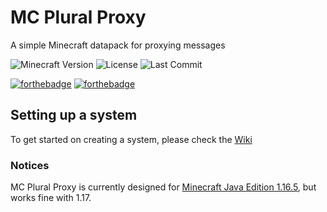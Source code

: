 # MC Plural Proxy
A simple Minecraft datapack for proxying messages

![Minecraft Version](https://img.shields.io/badge/Minecraft-1.16.5--1.17.1-80ba42?style=for-the-badge) ![License](https://img.shields.io/github/license/DBTDerpbox/mc-plural-proxy?style=for-the-badge) ![Last Commit](https://img.shields.io/github/last-commit/dbtderpbox/mc-plural-proxy?style=for-the-badge)

[![forthebadge](https://forthebadge.com/images/badges/ctrl-c-ctrl-v.svg)](https://forthebadge.com) [![forthebadge](https://forthebadge.com/images/badges/built-with-love.svg)](https://forthebadge.com)

## Setting up a system
To get started on creating a system, please check the [Wiki](https://github.com/DBTDerpbox/MC-Plural-Proxy/wiki)

### Notices

MC Plural Proxy is currently designed for [Minecraft Java Edition 1.16.5](https://www.minecraft.net/en-us/article/minecraft-java-edition-1-16-5), but works fine with 1.17.
